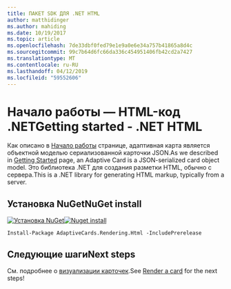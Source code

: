 ```yaml
---
title: ПАКЕТ SDK ДЛЯ .NET HTML
author: matthidinger
ms.author: mahiding
ms.date: 10/19/2017
ms.topic: article
ms.openlocfilehash: 7de33dbf0fed79e1e9a0e6e34a757b41865a8d4c
ms.sourcegitcommit: 99c7b64d6fc66da336c454951406fb42cd2a7427
ms.translationtype: MT
ms.contentlocale: ru-RU
ms.lasthandoff: 04/12/2019
ms.locfileid: "59552606"
---
```

# <a name="getting-started---net-html"></a><span data-ttu-id="3463e-102">Начало работы — HTML-код .NET</span><span class="sxs-lookup"><span data-stu-id="3463e-102">Getting started - .NET HTML</span></span>

<span data-ttu-id="3463e-103">Как описано в [Начало работы](../../../authoring-cards/getting-started.md) странице, адаптивная карта является объектной моделью сериализованной карточки JSON.</span><span class="sxs-lookup"><span data-stu-id="3463e-103">As we described in [Getting Started](../../../authoring-cards/getting-started.md) page, an Adaptive Card is a JSON-serialized card object model.</span></span> <span data-ttu-id="3463e-104">Это библиотека .NET для создания разметки HTML, обычно с сервера.</span><span class="sxs-lookup"><span data-stu-id="3463e-104">This is a .NET library for generating HTML markup, typically from a server.</span></span>

## <a name="nuget-install"></a><span data-ttu-id="3463e-105">Установка NuGet</span><span class="sxs-lookup"><span data-stu-id="3463e-105">NuGet install</span></span>

<span data-ttu-id="3463e-106">[![Установка NuGet](https://img.shields.io/nuget/vpre/AdaptiveCards.Rendering.Html.svg)](https://www.nuget.org/packages/AdaptiveCards.Rendering.Html)</span><span class="sxs-lookup"><span data-stu-id="3463e-106">[![Nuget install](https://img.shields.io/nuget/vpre/AdaptiveCards.Rendering.Html.svg)](https://www.nuget.org/packages/AdaptiveCards.Rendering.Html)</span></span>

```console
Install-Package AdaptiveCards.Rendering.Html -IncludePrerelease
```

## <a name="next-steps"></a><span data-ttu-id="3463e-107">Следующие шаги</span><span class="sxs-lookup"><span data-stu-id="3463e-107">Next steps</span></span>

<span data-ttu-id="3463e-108">См. подробнее о [визуализации карточек](render-a-card.md).</span><span class="sxs-lookup"><span data-stu-id="3463e-108">See [Render a card](render-a-card.md) for the next steps!</span></span>